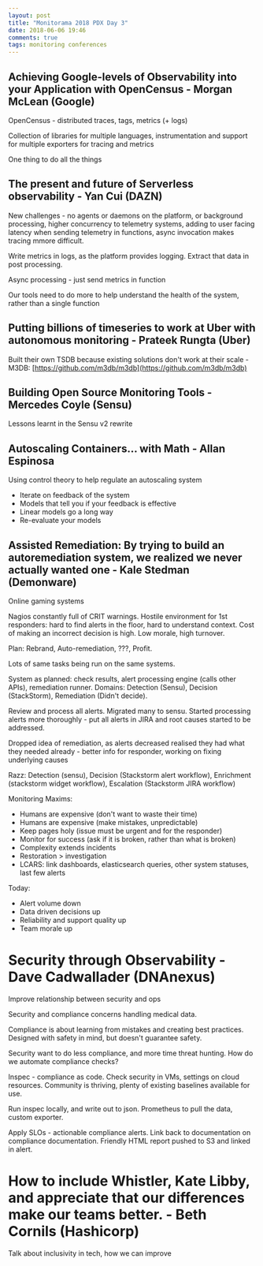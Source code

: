 ```yaml
---
layout: post
title: "Monitorama 2018 PDX Day 3"
date: 2018-06-06 19:46
comments: true
tags: monitoring conferences
---
```


## Achieving Google-levels of Observability into your Application with OpenCensus - Morgan McLean (Google)

OpenCensus - distributed traces, tags, metrics (+ logs)

Collection of libraries for multiple languages, instrumentation and support for multiple exporters for tracing and metrics

One thing to do all the things



## The present and future of Serverless observability - Yan Cui (DAZN)

New challenges - no agents or daemons on the platform, or background processing, higher concurrency to telemetry systems, adding to user facing latency when sending telemetry in functions, async invocation makes tracing mmore difficult.

Write metrics in logs, as the platform provides logging. Extract that data in post processing.

Async processing - just send metrics in function

Our tools need to do more to help understand the health of the system, rather than a single function


## Putting billions of timeseries to work at Uber with autonomous monitoring - Prateek Rungta (Uber)

Built their own TSDB because existing solutions don't work at their scale - M3DB: [https://github.com/m3db/m3db](https://github.com/m3db/m3db)


## Building Open Source Monitoring Tools - Mercedes Coyle (Sensu)

Lessons learnt in the Sensu v2 rewrite


## Autoscaling Containers... with Math - Allan Espinosa

Using control theory to help regulate an autoscaling system

- Iterate on feedback of the system
- Models that tell you if your feedback is effective
- Linear models go a long way
- Re-evaluate your models

## Assisted Remediation: By trying to build an autoremediation system, we realized we never actually wanted one - Kale Stedman (Demonware)

Online gaming systems

Nagios constantly full of CRIT warnings. Hostile environment for 1st responders: hard to find alerts in the floor, hard to understand context. Cost of making an incorrect decision is high. Low morale, high turnover.

Plan: Rebrand, Auto-remediation, ???, Profit.

Lots of same tasks being run on the same systems.

System as planned: check results, alert processing engine (calls other APIs), remediation runner. Domains: Detection (Sensu), Decision (StackStorm), Remediation (Didn't decide).

Review and process all alerts. Migrated many to sensu. Started processing alerts more thoroughly - put all alerts in JIRA and root causes started to be addressed.

Dropped idea of remediation, as alerts decreased realised they had what they needed already - better info for responder, working on fixing underlying causes

Razz: Detection (sensu), Decision (Stackstorm alert workflow), Enrichment (stackstorm widget workflow), Escalation (Stackstorm JIRA workflow)

Monitoring Maxims:

- Humans are expensive (don't want to waste their time)
- Humans are expensive (make mistakes, unpredictable)
- Keep pages holy (issue must be urgent and for the responder)
- Monitor for success (ask if it is broken, rather than what is broken)
- Complexity extends incidents
- Restoration > investigation
- LCARS: link dashboards, elasticsearch queries, other system statuses, last few alerts

Today:

- Alert volume down
- Data driven decisions up
- Reliability and support quality up
- Team morale up


# Security through Observability - Dave Cadwallader (DNAnexus)

Improve relationship between security and ops

Security and compliance concerns handling medical data.

Compliance is about learning from mistakes and creating best practices. Designed with safety in mind, but doesn't guarantee safety.

Security want to do less compliance, and more time threat hunting. How do we automate compliance checks?

Inspec - compliance as code. Check security in VMs, settings on cloud resources. Community is thriving, plenty of existing baselines available for use.

Run inspec locally, and write out to json. Prometheus to pull the data, custom exporter.

Apply SLOs - actionable compliance alerts. Link back to documentation on compliance documentation. Friendly HTML report pushed to S3 and linked in alert.


# How to include Whistler, Kate Libby, and appreciate that our differences make our teams better. - Beth Cornils (Hashicorp)

Talk about inclusivity in tech, how we can improve




